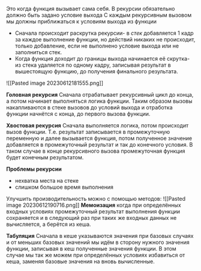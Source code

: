 Это когда функция вызывает сама себя.
В рекурсии обязательно должно быть задано условие выхода
С каждым рекурсивным вызовом мы должны приближаться к условиям выхода из функции

- Сначала происходит раскрутка рекурсии- в _стек_ добавляется 1 кадр за каждое выполнение функции, но действий никаких не происходит, только добавление, если не выполнено условие выхода или не заполниться стек.
- Когда функция доходит до границы выхода начинается её скрутка- из стека удаляется по одному кадру, записывая результат в вышестоящую функцию, до получения финального результата.

![[Pasted image 20230612181555.png]]

__Головная рекурсия__
Сначала отрабатывает рекурсивный цикл до конца, а потом начинает выполняться логика функции.
Таким образом вызовы накапливаются в стеке вызовов до условий выхода и отработка функции начнётся с конца, до первого вызова функции.

__Хвостовая рекурсия__
Сначала выполняется логика, потом происходит вызов функции.
Т.е. результат записывается в промежуточную переменную и далее вызывается функция, потом полученное значение добавляется в промежуточный результат и так до конечного условия. В таком случае в конце рекурсивного вызова промежуточная функция будет конечным результатом.

__Проблемы рекурсии__
- нехватка места на стеке
- слишком большое время выполнения

Улучшить производительность можно с помощью методов:
![[Pasted image 20230612190716.png]]
__Мемоизация__
когда при определённых входных условиях промежуточный результат выполнения функции сохраняется и в следующий раз при таких же входных данных не вычисляется, а берётся из кеша. 

__Табуляция__
Сначала в кеше  указываются значения при базовых случаях и от меньших базовых значений мы идём в сторону нужного значения функции, записывая в кеш полученные значения функции.
В этом случае мы так же можем при определённых условиях избавиться от кеша, заменяя базовые значения на вновь вычисленные.



